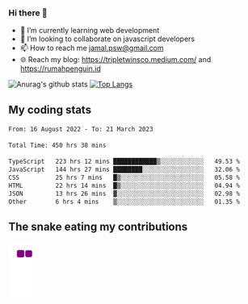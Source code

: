 ### Hi there 👋

<!--
**padepokanpenguin/padepokanpenguin** is a ✨ _special_ ✨ repository because its `README.md` (this file) appears on your GitHub profile.
-->

- 🌱 I’m currently learning  web development
- 👯 I’m looking to collaborate on javascript developers
- 📫 How to reach me jamal.psw@gmail.com
- 🌐 Reach my blog:
   https://tripletwinsco.medium.com/ and
   https://rumahpenguin.id

![Anurag's github stats](https://github-readme-stats.vercel.app/api?username=padepokanpenguin&count_private=true&disable_animations=false&show_icons=true&theme=default)
[![Top Langs](https://github-readme-stats.vercel.app/api/top-langs/?username=padepokanpenguin&theme=default&layout=compact)](https://github.com/padepokanpenguin)

## My coding stats

<!--START_SECTION:waka-->

```text
From: 16 August 2022 - To: 21 March 2023

Total Time: 450 hrs 38 mins

TypeScript   223 hrs 12 mins ████████████▒░░░░░░░░░░░░   49.53 %
JavaScript   144 hrs 27 mins ████████░░░░░░░░░░░░░░░░░   32.06 %
CSS          25 hrs 7 mins   █▒░░░░░░░░░░░░░░░░░░░░░░░   05.58 %
HTML         22 hrs 14 mins  █▒░░░░░░░░░░░░░░░░░░░░░░░   04.94 %
JSON         13 hrs 26 mins  ▓░░░░░░░░░░░░░░░░░░░░░░░░   02.98 %
Other        6 hrs 4 mins    ▒░░░░░░░░░░░░░░░░░░░░░░░░   01.35 %
```

<!--END_SECTION:waka-->


## The snake eating my contributions
![snake gif](https://github.com/padepokanpenguin/padepokanpenguin/blob/output/github-contribution-grid-snake.gif)
